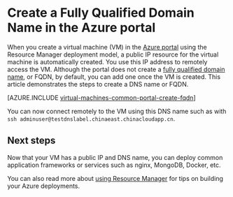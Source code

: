 <properties
   pageTitle="Create FQDN for a VM in Azure portal | Azure"
   description="Learn how to create a Fully Qualified Domain Name or FQDN for a Resource Manager based virtual machine in the Azure portal."
   services="virtual-machines-linux"
   documentationCenter=""
   authors="iainfoulds"
   manager="timlt"
   editor="tysonn"
   tags="azure-resource-manager"/>

<tags
   ms.service="virtual-machines-linux"
   ms.devlang="na"
   ms.topic="article"
   ms.tgt_pltfrm="vm-linux"
   ms.workload="infrastructure-services"
   ms.date="08/23/2016"
   wacn.date=""
   ms.author="iainfou"/>

# Create a Fully Qualified Domain Name in the Azure portal
When you create a virtual machine (VM) in the [Azure portal](https://portal.azure.cn) using the Resource Manager deployment model, a public IP resource for the virtual machine is automatically created. You use this IP address to remotely access the VM. Although the portal does not create a [fully qualified domain name](https://en.wikipedia.org/wiki/Fully_qualified_domain_name), or FQDN, by default, you can add one once the VM is created. This article demonstrates the steps to create a DNS name or FQDN.

[AZURE.INCLUDE [virtual-machines-common-portal-create-fqdn](../../includes/virtual-machines-common-portal-create-fqdn.md)]

You can now connect remotely to the VM using this DNS name such as with `ssh adminuser@testdnslabel.chinaeast.chinacloudapp.cn`.

## Next steps
Now that your VM has a public IP and DNS name, you can deploy common application frameworks or services such as nginx, MongoDB, Docker, etc.

You can also read more about [using Resource Manager](/documentation/articles/resource-group-overview/) for tips on building your Azure deployments.